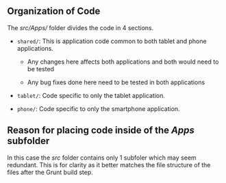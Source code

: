 ## Organization of Code

The *src/Apps/* folder divides the code in 4 sections.

* `shared/`: This is application code common to both tablet and phone applications.

    * Any changes here affects both applications and both would need to be tested

    * Any bug fixes done here need to be tested in both applications

* `tablet/`: Code specific to only the tablet application.

* `phone/`: Code specific to only the smartphone application.



## Reason for placing code inside of the *Apps* subfolder

In this case the *src* folder contains only 1 subfoler which may seem redundant. This is for clarity as it better matches the file structure of the files after the Grunt build step.
